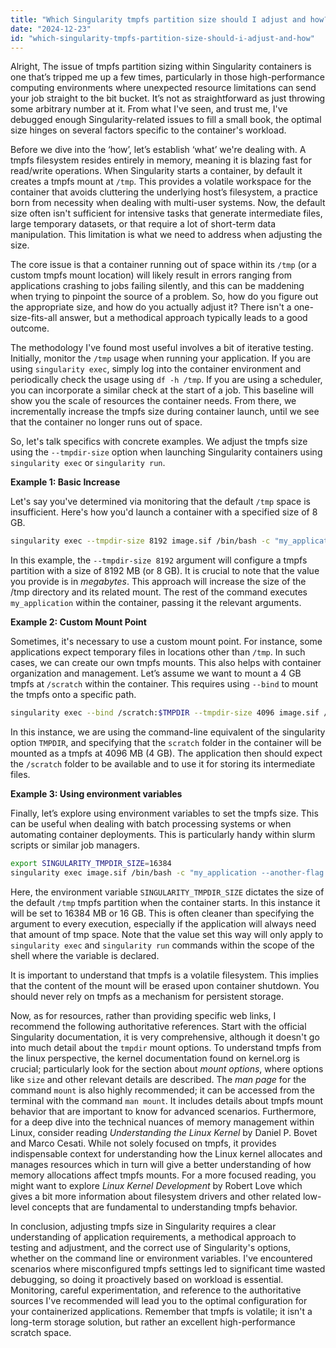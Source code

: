 ```yaml
---
title: "Which Singularity tmpfs partition size should I adjust and how?"
date: "2024-12-23"
id: "which-singularity-tmpfs-partition-size-should-i-adjust-and-how"
---
```


Alright,  The issue of tmpfs partition sizing within Singularity containers is one that’s tripped me up a few times, particularly in those high-performance computing environments where unexpected resource limitations can send your job straight to the bit bucket. It’s not as straightforward as just throwing some arbitrary number at it. From what I've seen, and trust me, I've debugged enough Singularity-related issues to fill a small book, the optimal size hinges on several factors specific to the container's workload.

Before we dive into the ‘how’, let’s establish ‘what’ we're dealing with. A tmpfs filesystem resides entirely in memory, meaning it is blazing fast for read/write operations. When Singularity starts a container, by default it creates a tmpfs mount at `/tmp`. This provides a volatile workspace for the container that avoids cluttering the underlying host’s filesystem, a practice born from necessity when dealing with multi-user systems. Now, the default size often isn't sufficient for intensive tasks that generate intermediate files, large temporary datasets, or that require a lot of short-term data manipulation. This limitation is what we need to address when adjusting the size.

The core issue is that a container running out of space within its `/tmp` (or a custom tmpfs mount location) will likely result in errors ranging from applications crashing to jobs failing silently, and this can be maddening when trying to pinpoint the source of a problem. So, how do you figure out the appropriate size, and how do you actually adjust it? There isn't a one-size-fits-all answer, but a methodical approach typically leads to a good outcome.

The methodology I've found most useful involves a bit of iterative testing. Initially, monitor the `/tmp` usage when running your application. If you are using `singularity exec`, simply log into the container environment and periodically check the usage using `df -h /tmp`. If you are using a scheduler, you can incorporate a similar check at the start of a job. This baseline will show you the scale of resources the container needs. From there, we incrementally increase the tmpfs size during container launch, until we see that the container no longer runs out of space.

So, let's talk specifics with concrete examples. We adjust the tmpfs size using the `--tmpdir-size` option when launching Singularity containers using `singularity exec` or `singularity run`.

**Example 1: Basic Increase**

Let's say you've determined via monitoring that the default `/tmp` space is insufficient. Here's how you'd launch a container with a specified size of 8 GB.

```bash
singularity exec --tmpdir-size 8192 image.sif /bin/bash -c "my_application --some-flag --input my_large_data"
```

In this example, the `--tmpdir-size 8192` argument will configure a tmpfs partition with a size of 8192 MB (or 8 GB). It is crucial to note that the value you provide is in *megabytes*. This approach will increase the size of the /tmp directory and its related mount. The rest of the command executes `my_application` within the container, passing it the relevant arguments.

**Example 2: Custom Mount Point**

Sometimes, it's necessary to use a custom mount point. For instance, some applications expect temporary files in locations other than `/tmp`. In such cases, we can create our own tmpfs mounts. This also helps with container organization and management. Let’s assume we want to mount a 4 GB tmpfs at `/scratch` within the container. This requires using `--bind` to mount the tmpfs onto a specific path.

```bash
singularity exec --bind /scratch:$TMPDIR --tmpdir-size 4096 image.sif /bin/bash -c "my_application --some-flag --scratch-dir /scratch --input my_data"
```

In this instance, we are using the command-line equivalent of the singularity option `TMPDIR`, and specifying that the `scratch` folder in the container will be mounted as a tmpfs at 4096 MB (4 GB). The application then should expect the `/scratch` folder to be available and to use it for storing its intermediate files.

**Example 3: Using environment variables**

Finally, let’s explore using environment variables to set the tmpfs size. This can be useful when dealing with batch processing systems or when automating container deployments. This is particularly handy within slurm scripts or similar job managers.

```bash
export SINGULARITY_TMPDIR_SIZE=16384
singularity exec image.sif /bin/bash -c "my_application --another-flag --data input_file"
```

Here, the environment variable `SINGULARITY_TMPDIR_SIZE` dictates the size of the default `/tmp` tmpfs partition when the container starts. In this instance it will be set to 16384 MB or 16 GB. This is often cleaner than specifying the argument to every execution, especially if the application will always need that amount of tmp space. Note that the value set this way will only apply to `singularity exec` and `singularity run` commands within the scope of the shell where the variable is declared.

It is important to understand that tmpfs is a volatile filesystem. This implies that the content of the mount will be erased upon container shutdown. You should never rely on tmpfs as a mechanism for persistent storage.

Now, as for resources, rather than providing specific web links, I recommend the following authoritative references. Start with the official Singularity documentation, it is very comprehensive, although it doesn't go into much detail about the `tmpdir` mount options. To understand tmpfs from the linux perspective, the kernel documentation found on kernel.org is crucial; particularly look for the section about *mount options*, where options like `size` and other relevant details are described. The *man page* for the command `mount` is also highly recommended; it can be accessed from the terminal with the command `man mount`. It includes details about tmpfs mount behavior that are important to know for advanced scenarios. Furthermore, for a deep dive into the technical nuances of memory management within Linux, consider reading *Understanding the Linux Kernel* by Daniel P. Bovet and Marco Cesati. While not solely focused on tmpfs, it provides indispensable context for understanding how the Linux kernel allocates and manages resources which in turn will give a better understanding of how memory allocations affect tmpfs mounts. For a more focused reading, you might want to explore *Linux Kernel Development* by Robert Love which gives a bit more information about filesystem drivers and other related low-level concepts that are fundamental to understanding tmpfs behavior.

In conclusion, adjusting tmpfs size in Singularity requires a clear understanding of application requirements, a methodical approach to testing and adjustment, and the correct use of Singularity's options, whether on the command line or environment variables. I've encountered scenarios where misconfigured tmpfs settings led to significant time wasted debugging, so doing it proactively based on workload is essential. Monitoring, careful experimentation, and reference to the authoritative sources I've recommended will lead you to the optimal configuration for your containerized applications. Remember that tmpfs is volatile; it isn't a long-term storage solution, but rather an excellent high-performance scratch space.
